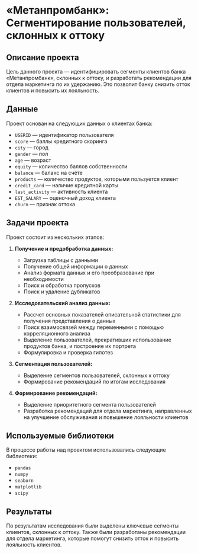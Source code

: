 # «Метанпромбанк»: Сегментирование пользователей, склонных к оттоку

## Описание проекта

Цель данного проекта — идентифицировать сегменты клиентов банка «Метанпромбанк», склонных к оттоку, и разработать рекомендации для отдела маркетинга по их удержанию. Это позволит банку снизить отток клиентов и повысить их лояльность.

## Данные

Проект основан на следующих данных о клиентах банка:

- `USERID` — идентификатор пользователя
- `score` — баллы кредитного скоринга
- `city` — город
- `gender` — пол
- `age` — возраст
- `equity` — количество баллов собственности
- `balance` — баланс на счёте
- `products` — количество продуктов, которыми пользуется клиент
- `credit_card` — наличие кредитной карты
- `last_activity` — активность клиента
- `EST_SALARY` — оценочный доход клиента
- `churn` — признак оттока

## Задачи проекта

Проект состоит из нескольких этапов:

1. **Получение и предобработка данных:**
   - Загрузка таблицы с данными
   - Получение общей информации о данных
   - Анализ формата данных и его преобразование при необходимости
   - Поиск и обработка пропусков
   - Поиск и удаление дубликатов

2. **Исследовательский анализ данных:**
   - Рассчет основных показателей описательной статистики для получения представления о данных
   - Поиск взаимосвязей между переменными с помощью корреляционного анализа
   - Выделение пользователей, прекративших использование продуктов банка, и построение их портрета
   - Формулировка и проверка гипотез

3. **Сегментация пользователей:**
   - Выделение сегментов пользователей, склонных к оттоку
   - Формирование рекомендаций по итогам исследования

4. **Формирование рекомендаций:**
   - Выделение приоритетного сегмента пользователей
   - Разработка рекомендаций для отдела маркетинга, направленных на улучшение обслуживания и повышение лояльности клиентов

## Используемые библиотеки

В процессе работы над проектом использовались следующие библиотеки:

- `pandas`
- `numpy`
- `seaborn`
- `matplotlib`
- `scipy`

## Результаты

По результатам исследования были выделены ключевые сегменты клиентов, склонных к оттоку. Также были разработаны рекомендации для отдела маркетинга, которые помогут снизить отток и повысить лояльность клиентов.

